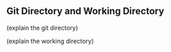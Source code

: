 ## Git Directory and Working Directory ##

(explain the git directory)

(explain the working directory)